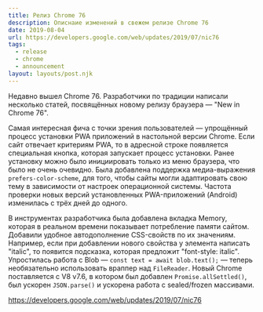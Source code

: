 ```yaml
---
title: Релиз Chrome 76
description: Описнаие изменений в свежем релизе Chrome 76
date: 2019-08-04
url: https://developers.google.com/web/updates/2019/07/nic76
tags:
  - release
  - chrome
  - announcement
layout: layouts/post.njk
---
```

Недавно вышел Chrome 76. Разработчики по традиции написали несколько статей, посвящённых новому релизу браузера — "New in Chrome 76".

Cамая интересная фича с точки зрения пользователей — упрощённый процесс установки PWA приложений в настольной версии Chrome. Если сайт отвечает критериям PWA, то в адресной строке появляется специальная кнопка, которая запускает процесс  установки. Ранее установку можно было инициировать только из меню браузера, что было не очень очевидно. Была добавлена поддержка медиа-выражения `prefers-color-scheme`, для того, чтобы сайты могли адаптировать свою тему в зависимости от настроек операционной системы. Частота проверки новых версий установленных PWA-приложений (Android) изменилась с трёх дней до одного.

В инструментах разработчика была добавлена вкладка Memory, которая в реальном времени показывает потребление памяти сайтом. Добавили удобное автодополнение CSS-свойств по их значениям. Например, если при добавлении нового свойства у элемента написать "italic", то появится подсказка, которая предложит "font-style: italic". Упростилась работа с Blob — `const text = await blob.text();` — теперь необязательно использовать враппер над `FileReader`. Новый Chrome поставляется с V8 v7.6, в котором был добавлен `Promise.allSettled()`, был ускорен `JSON.parse()` и ускорена работа с sealed/frozen массивами.

https://developers.google.com/web/updates/2019/07/nic76

